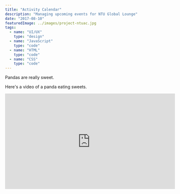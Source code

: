 ```yaml
---
title: "Activity Calendar"
description: "Managing upcoming events for NTU Global Lounge"
date: "2017-08-10"
featuredImage: ../images/project-ntuac.jpg
tags:
  - name: "UI/UX"
    type: "design"
  - name: "JavaScript"
    type: "code"
  - name: "HTML"
    type: "code"
  - name: "CSS"
    type: "code"
---
```


Pandas are really sweet.

Here's a video of a panda eating sweets.

<iframe width="560" height="315" src="https://www.youtube.com/embed/4n0xNbfJLR8" frameborder="0" allowfullscreen></iframe>